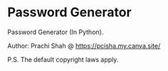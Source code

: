 # Password Generator
Password Generator (In Python).

Author: Prachi Shah @ https://pcisha.my.canva.site/

P.S. The default copyright laws apply.
